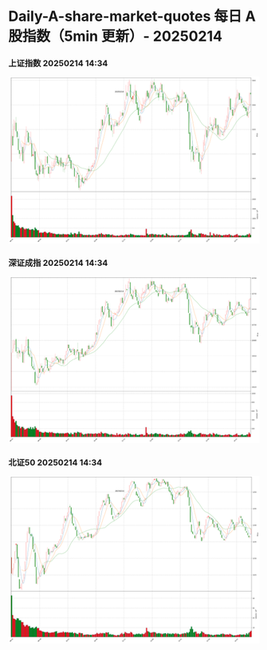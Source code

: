 
# Daily-A-share-market-quotes 每日 A 股指数（5min 更新）- 20250214

### 上证指数 20250214 14:34
![](./fig/2025/2/20250214-sh000001.png)

### 深证成指 20250214 14:34
![](./fig/2025/2/20250214-sz399001.png)

### 北证50 20250214 14:34
![](./fig/2025/2/20250214-bj899050.png)

